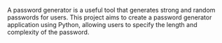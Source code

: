 A password generator is a useful tool that generates strong and random passwords for
users. This project aims to create a password generator application using Python,
allowing users to specify the length and complexity of the password.

